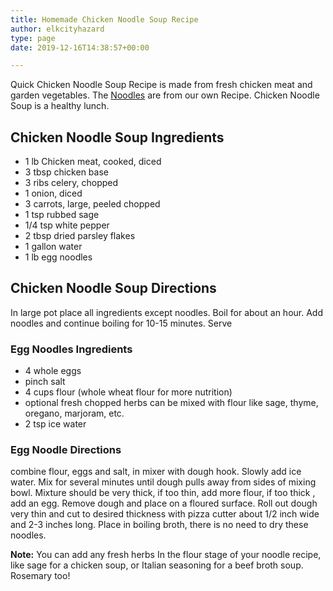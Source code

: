 ```yaml
---
title: Homemade Chicken Noodle Soup Recipe
author: elkcityhazard
type: page
date: 2019-12-16T14:38:57+00:00

---
```

Quick Chicken Noodle Soup Recipe is made from fresh chicken meat and garden vegetables. The [Noodles][1] are from our own Recipe. Chicken Noodle Soup is a healthy lunch.

## Chicken Noodle Soup Ingredients

  * 1 lb Chicken meat, cooked, diced
  * 3 tbsp chicken base
  * 3 ribs celery, chopped
  * 1 onion, diced
  * 3 carrots, large, peeled chopped
  * 1 tsp rubbed sage
  * 1/4 tsp white pepper
  * 2 tbsp dried parsley flakes
  * 1 gallon water
  * 1 lb egg noodles

## Chicken Noodle Soup Directions

In large pot place all ingredients except noodles. Boil for about an hour. Add noodles and continue boiling for 10-15 minutes. Serve

### Egg Noodles Ingredients

  * 4 whole eggs
  * pinch salt
  * 4 cups flour (whole wheat flour for more nutrition)
  * optional fresh chopped herbs can be mixed with flour like sage, thyme, oregano, marjoram, etc.
  * 2 tsp ice water

### Egg Noodle Directions

combine flour, eggs and salt, in mixer with dough hook. Slowly add ice water. Mix for several minutes until dough pulls away from sides of mixing bowl. Mixture should be very thick, if too thin, add more flour, if too thick , add an egg. Remove dough and place on a floured surface. Roll out dough very thin and cut to desired thickness with pizza cutter about 1/2 inch wide and 2-3 inches long. Place in boiling broth, there is no need to dry these noodles.

**Note:** You can add any fresh herbs In the flour stage of your noodle recipe, like sage for a chicken soup, or Italian seasoning for a beef broth soup. Rosemary too!

 [1]: /wordpress/chef-franks-seasoning-recipes/quick-and-easy-egg-noodle-recipe/